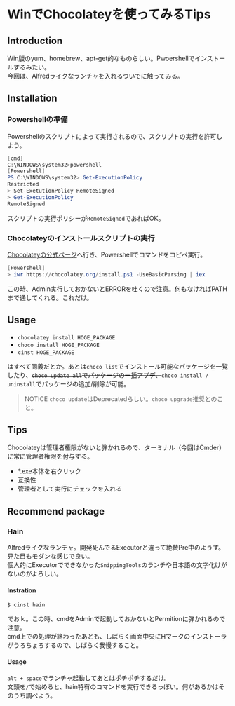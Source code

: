 # WinでChocolateyを使ってみるTips
## Introduction
Win版のyum、homebrew、apt-get的なものらしい。Pwoershellでインストールするみたい。  
今回は、Alfredライクなランチャを入れるついでに触ってみる。
## Installation
### Powershellの準備
Powershellのスクリプトによって実行されるので、スクリプトの実行を許可しよう。
```powershell
[cmd]
C:\WINDOWS\system32>powershell
[Powershell]
PS C:\WINDOWS\system32> Get-ExecutionPolicy
Restricted
> Set-ExetutionPolicy RemoteSigned
> Get-ExecutionPolicy
RemoteSigned
```
スクリプトの実行ポリシーが`RemoteSigned`であればOK。
### Chocolateyのインストールスクリプトの実行
[Chocolateyの公式ページ](https://chocolatey.org/install)へ行き、Powershellでコマンドをコピペ実行。
```Powershell
[Powershell]
> iwr https://chocolatey.org/install.ps1 -UseBasicParsing | iex
```  
この時、Admin実行しておかないとERRORを吐くので注意。何もなければPATHまで通してくれる。これだけ。
## Usage
- `chocolatey install HOGE_PACKAGE`
- `choco install HOGE_PACKAGE`
- `cinst HOGE_PACKAGE`

はすべて同義だとか。あとは`choco list`でインストール可能なパッケージを一覧したり、~~`choco update all`でパッケージの一括アプデ、~~`choco install / uninstall`でパッケージの追加/削除が可能。
> NOTICE
`choco update`はDeprecatedらしい。`choco upgrade`推奨とのこと。

## Tips
Chocolateyは管理者権限がないと弾かれるので、ターミナル（今回はCmder）に常に管理者権限を付与する。
- \*.exe本体を右クリック
- 互換性
- 管理者として実行にチェックを入れる

## Recommend package
### Hain
Alfredライクなランチャ。開発死んでるExecutorと違って絶賛Pre中のようす。  
見た目もモダンな感じで良い。  
個人的にExecutorでできなかった`SnippingTools`のランチや日本語の文字化けがないのがよろしい。
#### Instration
```shell
$ cinst hain
```
でおｋ。この時、cmdをAdminで起動しておかないとPermitionに弾かれるので注意。  
cmd上での処理が終わったあとも、しばらく画面中央にHマークのインストーラがうろちょろするので、しばらく我慢すること。
#### Usage
`alt + space`でランチャ起動してあとはポチポチするだけ。  
文頭を`/`で始めると、hain特有のコマンドを実行できるっぽい。何があるかはそのうち調べよう。
